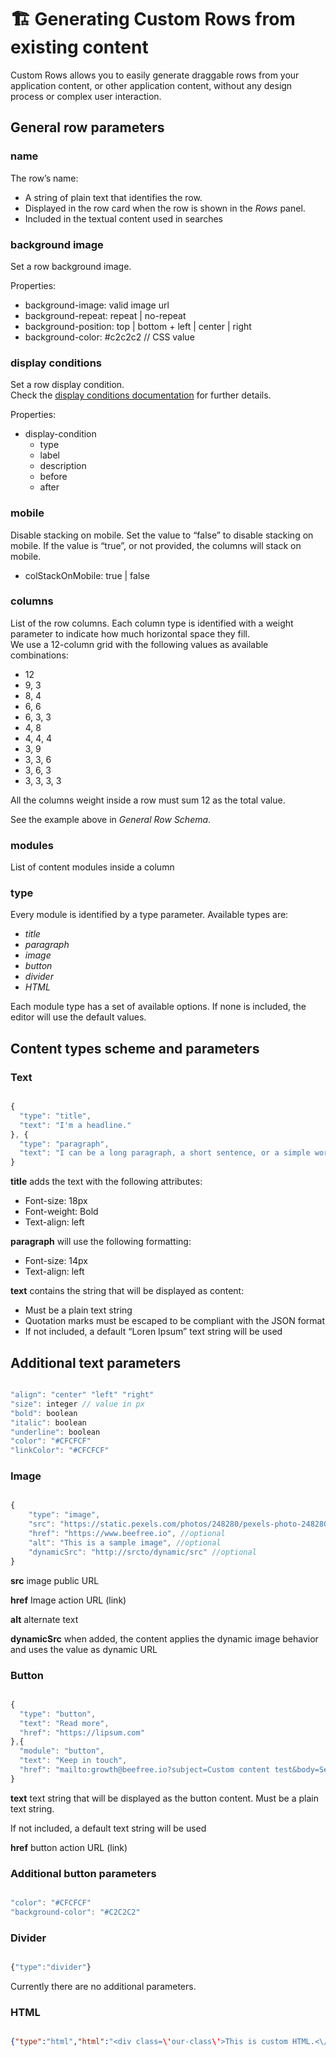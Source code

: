 # 🏗️ Generating Custom Rows from existing content

Custom Rows allows you to easily generate draggable rows from your application content, or other application content, without any design process or complex user interaction.

## General row parameters <a href="#simplified-row-schema" id="simplified-row-schema"></a>

### **name**

The row’s name:

* A string of plain text that identifies the row.
* Displayed in the row card when the row is shown in the _Rows_ panel.
* Included in the textual content used in searches

### **background image**

Set a row background image.

Properties:

* background-image: valid image url
* background-repeat: repeat | no-repeat
* background-position: top | bottom + left | center | right
* background-color: #c2c2c2 // CSS value

### **display conditions**

Set a row display condition.\
Check the [display conditions documentation](../../other-customizations/advanced-options/display-conditions.md) for further details.

Properties:

* display-condition
  * type
  * label
  * description
  * before
  * after

### **mobile**

Disable stacking on mobile.  Set the value to “false” to disable stacking on mobile.  If the value is “true”, or not provided, the columns will stack on mobile.

* colStackOnMobile: true | false

### **columns**

List of the row columns. Each column type is identified with a weight parameter to indicate how much horizontal space they fill.\
We use a 12-column grid with the following values as available combinations:

* 12
* 9, 3
* 8, 4
* 6, 6
* 6, 3, 3
* 4, 8
* 4, 4, 4
* 3, 9
* 3, 3, 6
* 3, 6, 3
* 3, 3, 3, 3

All the columns weight inside a row must sum 12 as the total value.

See the example above in _General Row Schema_.

### **modules**

List of content modules inside a column

### **type**

Every module is identified by a type parameter. Available types are:

* _title_
* _paragraph_
* _image_
* _button_
* _divider_
* _HTML_

Each module type has a set of available options. If none is included, the editor will use the default values.

## Content types scheme and parameters <a href="#content-types-scheme-and-parameters" id="content-types-scheme-and-parameters"></a>

### **Text**

```javascript

{
  "type": "title",
  "text": "I'm a headline."
}, {
  "type": "paragraph",
  "text": "I can be a long paragraph, a short sentence, or a simple word."
}

```

**title** adds the text with the following attributes:

* Font-size: 18px
* Font-weight: Bold
* Text-align: left

**paragraph** will use the following formatting:

* Font-size: 14px
* Text-align: left

**text** contains the string that will be displayed as content:

* Must be a plain text string
* Quotation marks must be escaped to be compliant with the JSON format
* If not included, a default “Loren Ipsum” text string will be used

## **Additional text parameters**

```javascript

"align": "center" "left" "right"
"size": integer // value in px
"bold": boolean
"italic": boolean
"underline": boolean
"color": "#CFCFCF"
"linkColor": "#CFCFCF"

```

### **Image**

```javascript

{
    "type": "image",
    "src": "https://static.pexels.com/photos/248280/pexels-photo-248280.jpeg",
    "href": "https://www.beefree.io", //optional 
    "alt": "This is a sample image", //optional 
    "dynamicSrc": "http://srcto/dynamic/src" //optional 
}

```

**src** image public URL

**href** Image action URL (link)

**alt** alternate text

**dynamicSrc** when added, the content applies the dynamic image behavior and uses the value as dynamic URL

### **Button**

```javascript

{
  "type": "button",
  "text": "Read more",
  "href": "https://lipsum.com"
},{
  "module": "button",
  "text": "Keep in touch",
  "href": "mailto:growth@beefree.io?subject=Custom content test&body=Sent from a custom button"
}

```

**text** text string that will be displayed as the button content. Must be a plain text string.

If not included, a default text string will be used

**href** button action URL (link)

### **Additional button parameters**

```javascript

"color": "#CFCFCF"
"background-color": "#C2C2C2"

```

### **Divider**

```javascript

{"type":"divider"}

```

Currently there are no additional parameters.

### **HTML**

```json

{"type":"html","html":"<div class=\'our-class\'>This is custom HTML.<\/div>"}

```
